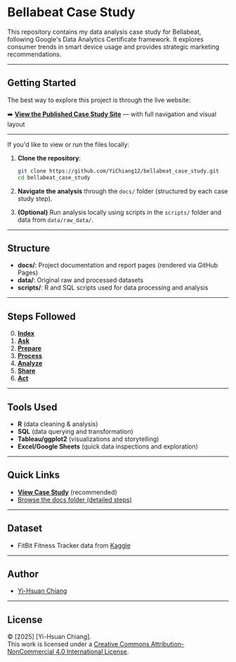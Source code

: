 # Bellabeat Case Study
This repository contains my data analysis case study for Bellabeat, following Google's Data Analytics Certificate framework. It explores consumer trends in smart device usage and provides strategic marketing recommendations.

---

## Getting Started

The best way to explore this project is through the live website:

➡️ **[View the Published Case Study Site](https://yichiang12.github.io/bellabeat_case_study/)** — with full navigation and visual layout

---

If you'd like to view or run the files locally:

1. **Clone the repository**:
   ```bash
   git clone https://github.com/YiChiang12/bellabeat_case_study.git
   cd bellabeat_case_study
   ```
2. **Navigate the analysis** through the `docs/` folder (structured by each case study step).

3. **(Optional)** Run analysis locally using scripts in the `scripts/` folder and data from `data/raw_data/`.


---

## Structure
- **docs/**: Project documentation and report pages (rendered via GitHub Pages)
- **data/**: Original raw and processed datasets
- **scripts/**: R and SQL scripts used for data processing and analysis

---

## Steps Followed
0. **[Index](/docs/index.md)**
1. **[Ask](/docs/step1_ask/step1_ask.md)**
2. **[Prepare](/docs/step2_prepare/step2_prepare.md)**
3. **[Process](/docs/step3_process/step3_process.md)**
4. **[Analyze](/docs/step4_analyze/step4_analyze.md)**
5. **[Share](/docs/step5_share/step5_share.md)**
6. **[Act](/docs/step6_act/step6_act.md)**

---

## Tools Used
- **R** (data cleaning & analysis)
- **SQL** (data querying and transformation)
- **Tableau/ggplot2** (visualizations and storytelling)
- **Excel/Google Sheets** (quick data inspections and exploration)

---

## Quick Links
- **[View Case Study](https://yichiang12.github.io/bellabeat_case_study/)** (recommended)
- [Browse the docs folder (detailed steps)](docs/index.md)

<!-- - [Setup instructions](docs/index.md#getting-started) -->

---

## Dataset
- FitBit Fitness Tracker data from 
  [Kaggle](https://www.kaggle.com/datasets/arashnic/fitbit)

---

## Author
- [Yi-Hsuan Chiang](https://github.com/YiChiang12)

---

## License
© [2025] [Yi-Hsuan Chiang].  
This work is licensed under a [Creative Commons Attribution-NonCommercial 4.0 International License](https://creativecommons.org/licenses/by-nc/4.0/).
